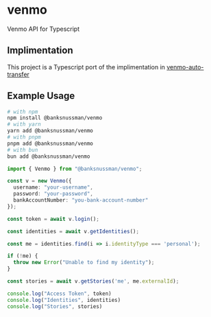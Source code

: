 # venmo
Venmo API for Typescript

## Implimentation

This project is a Typescript port of the implimentation in [venmo-auto-transfer](https://github.com/radian-software/venmo-auto-transfer)

## Example Usage

```sh
# with npm
npm install @banksnussman/venmo
# with yarn
yarn add @banksnussman/venmo
# with pnpm
pnpm add @banksnussman/venmo
# with bun
bun add @banksnussman/venmo
```

```typescript
import { Venmo } from "@banksnussman/venmo";

const v = new Venmo({
  username: "your-username",
  password: "your-password",
  bankAccountNumber: "you-bank-account-number"
});

const token = await v.login();

const identities = await v.getIdentities();

const me = identities.find(i => i.identityType === 'personal');

if (!me) {
  throw new Error("Unable to find my identity");
}

const stories = await v.getStories('me', me.externalId);

console.log("Access Token", token)
console.log("Identities", identities)
console.log("Stories", stories)
```